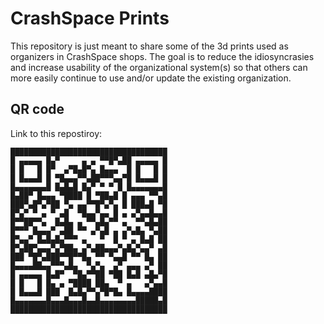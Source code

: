 # CrashSpace Prints

This repository is just meant to share some of the 3d prints used as organizers in CrashSpace shops.
The goal is to reduce the idiosyncrasies and increase usability of the organizational system(s) so that
others can more easily continue to use and/or update the existing organization.

## QR code

Link to this repostiroy:
```
███████████████████████████████████
█ ▄▄▄▄▄ █▄▀     ▄ ▄ ▀▀█▀▄██ ▄▄▄▄▄ █
█ █   █ █▀  ▄▀█▄█▀▄ █▄▄▄  █ █   █ █
█ █▄▄▄█ █ ▀█▄▄▄▀▀▄██▀▀▀▄▄▀█ █▄▄▄█ █
█▄▄▄▄▄▄▄█ █▄█▄█ █▄▀ ▀ ▀ █ █▄▄▄▄▄▄▄█
█▄██▀ █▄▄▄ ▀████ █ ▀██▄█ █ ▄▄▄ ▀▀▄█
███▀▄█▀▄▀██ ▀▄ ▄▄▀▀█▀▄▀▄ █ ███▄█ ▀█
█▀▄▀ ▀ ▄ ▀ ▄█  ▀█▄▄▀▄▄ █ ▄ ▄▀▄▄█▄▄█
█▀▀██▀▀▄  █▄█▄ ▄ ▀▀▄█▄▀▀ ▄  ▀▀▄█▄██
█▀▀▀ █▄▄▄▀ ▄██ ▀▀ ▄▀▄█ ▄ ▄▀▄█▄ ▀▄██
█▀▄▄▀ █▄█▄█▄▀▀▀ ▄   ▀  █ ▀ ▄ █▄█ ██
█▀▄██▀▄▄▄▀▄▀██▄ ▄▀▄██▄▄▄▀▄█▄▀▄▄▀ ▄█
███ ▀█▀▄███▀▀█▀▀█▄ ▀▀ ▀▄▄█ ▀▀ █▄ ██
█▄▄▄▄██▄▄▀▀▀▄█▄  ▀▄▀▄  ▄▀ ▄▄▄ ▄▀ ██
█ ▄▄▄▄▄ █▄█▀  ▀█▄▀▀██ ▀██ █▄█ ▄█▄▀█
█ █   █ █▄ ▄ ▀████ ██▄  ▀ ▄   ▄▀▄▄█
█ █▄▄▄█ ███  █▄█▄▀▀▄▀█▀█▄ █▄▄▄▄████
█▄▄▄▄▄▄▄█▄▄▄█▄▄▄█▄▄█▄▄▄▄▄▄▄▄█████▄█
███████████████████████████████████
```
